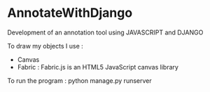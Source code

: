 # AnnotateWithDjango

Development of an annotation tool using JAVASCRIPT and DJANGO

To draw my objects I use : 
- Canvas
- Fabric : Fabric.js is an HTML5 JavaScript canvas library

To run the program : python manage.py runserver

